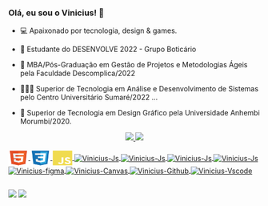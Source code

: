 ### Olá, eu sou o Vinicius! 👋

- 💻 Apaixonado por tecnologia, design & games. 
- 🚀 Estudante do DESENVOLVE 2022 - Grupo Boticário 

- 🎯 MBA/Pós-Graduação em Gestão de Projetos e Metodologias Ágeis pela Faculdade Descomplica/2022
- 👨🏿‍🎓 Superior de Tecnologia em Análise e Desenvolvimento de Sistemas pelo Centro Universitário Sumaré/2022 ...
- 🎨 Superior de Tecnologia em Design Gráfico pela Universidade Anhembi Morumbi/2020. 

<div align="center">
  <a href="https://github.com/vinnisilva18">
  <img height="130" src="https://github-readme-stats.vercel.app/api?username=vinnisilva18&show_icons=true&theme=tokyonight&include_all_commits=true&count_private=true"/>
  <img height="130m" src="https://github-readme-stats.vercel.app/api/top-langs/?username=vinnisilva18&layout=compact&langs_count=7&theme=tokyonight"/>
 
</div>

<div style="display: inline_block"><br>
  <img align="center" alt="Vinicius-HTML" height="30" width="40" src="https://raw.githubusercontent.com/devicons/devicon/master/icons/html5/html5-original.svg">
  <img align="center" alt="Vinicius-CSS" height="30" width="40" src="https://raw.githubusercontent.com/devicons/devicon/master/icons/css3/css3-original.svg">
  <img align="center" alt="Vinicius-Js" height="30" width="40" src="https://raw.githubusercontent.com/devicons/devicon/master/icons/javascript/javascript-plain.svg">
  <img align="center" alt="Vinicius-Js" height="30" width="40" src="https://cdn.jsdelivr.net/gh/devicons/devicon/icons/mysql/mysql-original.svg" />
  <img align="center" alt="Vinicius-Js" height="30" width="40" src="https://upload.wikimedia.org/wikipedia/commons/c/c2/Adobe_XD_CC_icon.svg" />
  <img align="center" alt="Vinicius-Js" height="30" width="40" src="https://upload.wikimedia.org/wikipedia/commons/a/af/Adobe_Photoshop_CC_icon.svg" />
  <img align="center" alt="Vinicius-Js" height="30" width="40" src="https://upload.wikimedia.org/wikipedia/commons/f/fb/Adobe_Illustrator_CC_icon.svg" />
  <img align="center" alt="Vinicius-figma" height="30" width="40" src="https://cdn.jsdelivr.net/gh/devicons/devicon/icons/figma/figma-original.svg" />
  <img align="center" alt="Vinicius-Canvas" height="30" width="40" src="https://cdn.jsdelivr.net/gh/devicons/devicon/icons/canva/canva-original.svg" />
  <img align="center" alt="Vinicius-Github" height="30" width="40" src="https://cdn.jsdelivr.net/gh/devicons/devicon/icons/github/github-original.svg" />
  <img align="center" alt="Vinicius-Vscode" height="30" width="40" src="https://cdn.jsdelivr.net/gh/devicons/devicon/icons/vscode/vscode-original.svg" />
   </div>
  
##

<div> 
  <a href = "mailto:vinifsilva2014@gmail.com"><img src="https://img.shields.io/badge/-Gmail-%23333?style=for-the-badge&logo=gmail&logoColor=white" target="_blank"></a>
  <a href="https://www.linkedin.com/in/vinnisilva/" target="_blank"><img src="https://img.shields.io/badge/-LinkedIn-%230077B5?style=for-the-badge&logo=linkedin&logoColor=white" target="_blank"></a> 
  
</div>
